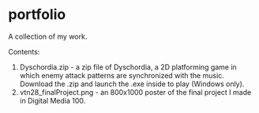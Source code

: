 # portfolio
A collection of my work.

Contents:
1. Dyschordia.zip - a zip file of Dyschordia, a 2D platforming game in which enemy attack patterns are synchronized with the music. Download the .zip and launch the .exe inside to play (Windows only).
2. vtn28\_finalProject.png - an 800x1000 poster of the final project I made in Digital Media 100.
